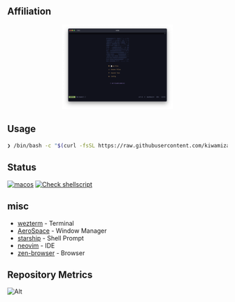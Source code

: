 

## Affiliation

<p align="center">
  <img  width="50%" src="./pic.png" />
</p>

## Usage

```bash
❯ /bin/bash -c "$(curl -fsSL https://raw.githubusercontent.com/kiwamizamurai/dotfiles/refs/heads/main/install.sh)"
```

## Status

[![macos](https://github.com/kiwamizamurai/dotfiles/actions/workflows/macos.yml/badge.svg)](https://github.com/kiwamizamurai/dotfiles/actions/workflows/macos.yml)
[![Check shellscript](https://github.com/kiwamizamurai/dotfiles/actions/workflows/shecllcheck.yml/badge.svg)](https://github.com/kiwamizamurai/dotfiles/actions/workflows/shecllcheck.yml)

## misc

* [wezterm](https://github.com/wez/wezterm) - Terminal
* [AeroSpace](https://github.com/nikitabobko/AeroSpace) - Window Manager
* [starship](https://starship.rs/) - Shell Prompt
* [neovim](https://neovim.io/) - IDE
* [zen-browser](https://zen-browser.app) - Browser

## Repository Metrics
![Alt](https://repobeats.axiom.co/api/embed/58623918fbc323ae6ced987e218c83fede9f243a.svg "Repobeats analytics image")

